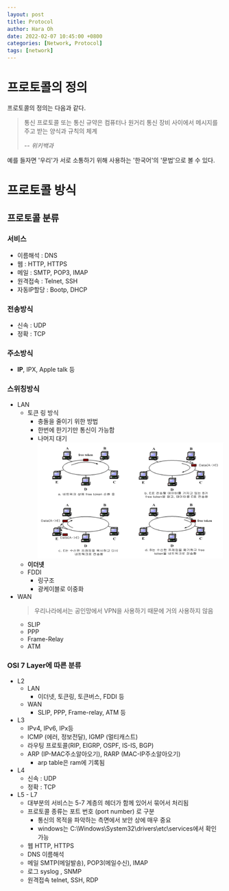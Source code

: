 ```yaml
---
layout: post
title: Protocol
author: Hara Oh
date: 2022-02-07 10:45:00 +0800
categories: [Network, Protocol]
tags: [network]
---
```

# 프로토콜의 정의

프로토콜의 정의는 다음과 같다.

> 통신 프로토콜 또는 통신 규약은 컴퓨터나 원거리 통신 장비 사이에서 메시지를 주고 받는 양식과 규칙의 체계
> 
> -- <cite>위키백과</cite>


예를 들자면 '우리'가 서로 소통하기 위해 사용하는 '한국어'의 '문법'으로 볼 수 있다.

# 프로토콜 방식 

## 프로토콜 분류
### 서비스 
- 이름해석 : DNS
- 웹 : HTTP, HTTPS
- 메일 : SMTP, POP3, IMAP
- 원격접속 : Telnet, SSH
- 자동IP할당 : Bootp, DHCP
### 전송방식
- 신속 : UDP
- 정확 : TCP
### 주소방식
- **IP**, IPX, Apple talk 등
### 스위칭방식
- LAN
  - 토큰 링 방식 
    - 충돌을 줄이기 위한 방법 
    - 한번에 한기기만 통신이 가능함
    - 나머지 대기
    ![Untitled](/assets/img/network01/Untitled_02.png)
  - **이더넷**
  - FDDI
    - 링구조
    - 광케이블로 이중화
- WAN 
  > 우리나라에서는 공인망에서 VPN을 사용하기 때문에 거의 사용하지 않음
  - SLIP
  - PPP
  - Frame-Relay
  - ATM
### OSI 7 Layer에 따른 분류
- L2
    - LAN
        - 이더넷, 토큰링, 토큰버스, FDDI 등
    - WAN
        - SLIP, PPP, Frame-relay, ATM 등
- L3
    - IPv4, IPv6, IPx등
    - ICMP (에러, 정보전달), IGMP (멀티캐스트)
    - 라우팅 프로토콜(RIP, EIGRP, OSPF, IS-IS, BGP)
    - ARP (IP-MAC주소알아오기), RARP (MAC-IP주소알아오기)
        - arp table은 ram에 기록됨
- L4
  - 신속 : UDP
  - 정확 : TCP
- L5 - L7
    - 대부분의 서비스는 5-7 계층의 헤더가 함께 있어서 묶어서 처리됨
    - 프로토콜 종류는 포트 번호 (port number) 로 구분
        - 통신의 목적을 파악하는 측면에서 보안 상에 매우 중요
        - windows는 C:\Windows\System32\drivers\etc\services에서 확인 가능
    - 웹 HTTP, HTTPS
    - DNS 이름해석
    - 메일 SMTP(메일발송), POP3(메일수신), IMAP
    - 로그 syslog , SNMP
    - 원격접속 telnet, SSH, RDP